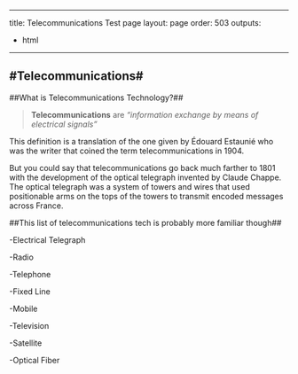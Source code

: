 <style>H1{color:Purple;}</style>
---
title: Telecommunications Test page
layout: page
order: 503
outputs:
  - html
---
#Telecommunications#
----------
##What is Telecommunications Technology?##

>**Telecommunications** are _“information exchange by means of electrical signals”_

This definition is a translation of the one given by Édouard Estaunié who was the writer that coined the term telecommunications in 1904.

But you could say that telecommunications go back much farther to 1801 with the development of the optical telegraph invented by Claude Chappe. The optical telegraph was a system of towers and wires that used positionable arms on the tops of the towers to transmit encoded messages across France.

##This list of telecommunications tech is probably more familiar though##

-Electrical Telegraph

-Radio

  -Telephone
  
  -Fixed Line
  
-Mobile

-Television

-Satellite

-Optical Fiber
